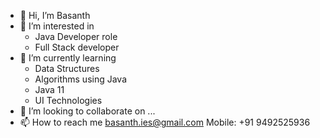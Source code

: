 - 👋 Hi, I’m Basanth
- 👀 I’m interested in 
  - Java Developer role
  - Full Stack developer
- 🌱 I’m currently learning 
  - Data Structures
  - Algorithms using Java
  - Java 11
  - UI Technologies
- 💞️ I’m looking to collaborate on ...
- 📫 How to reach me 
  basanth.ies@gmail.com
  Mobile: +91 9492525936

<!---
Basanth215/Basanth215 is a ✨ special ✨ repository because its `README.md` (this file) appears on your GitHub profile.
You can click the Preview link to take a look at your changes.
--->
